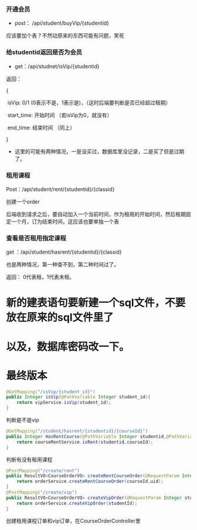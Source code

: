 ### 开通会员

- post： /api/student/buyVip/{studentid}

应该要加个表？不然动原来的东西可能有问题，笑死

### 给studentid返回是否为会员

- get：/api/studnet/isVip/{studentid}

返回：

{

​	isVip: 0/1 (0表示不是，1表示是)，（这时后端要判断是否已经超过租期）

​	start_time: 开始时间 （若isVip为0，就没有）

​	end_time: 结束时间  （同上）

}

- 这里的可能有两种情况，一是没买过，数据库里没记录，二是买了但是过期了。

### 租用课程

Post：/api/student/rent/{studentid}/{classid}

创建一个order

后端收到请求之后，要自动加入一个当前时间，作为租用的开始时间，然后租期固定一个月，订为结束时间，这应该也要单独一个表

### 查看是否租用指定课程

get ：/api/student/hasrent/{studentid}/{classid}

也是两种情况，第一种查不到，第二种时间过了。

返回： 0代表租，1代表未租。



# 新的建表语句要新建一个sql文件，不要放在原来的sql文件里了

# 以及，数据库密码改一下。

# 最终版本



```java
@GetMapping("/isVip/{student_id}")
public Integer isVip(@PathVariable Integer student_id){
    return vipService.isVip(student_id);
}
```

判断是不是vip

```java
@GetMapping("/student/hasrent/{studentid}/{courseId}")
public Integer HasRentCourse(@PathVariable Integer studentid,@PathVariable Integer courseId){
    return courseRentService.isRent(studentid,courseId);
}
```

判断有没有租用课程

```java
@PostMapping("/create/rent")
public ResultVO<CourseOrderVO> createRentCourseOrder(@RequestParam Integer courseId,@RequestParam Integer uid){
    return orderService.createRentCourseOrder(courseId,uid);
}
@PostMapping("/create/vip")
public ResultVO<CourseOrderVO> createVipOrder(@RequestParam Integer studentId){
    return orderService.createVipOrder(studentId);
}
```

创建租用课程订单和vip订单，在CourseOrderController里
